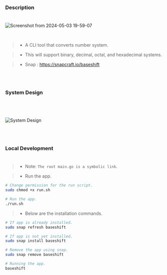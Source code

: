 ### Description
#

![Screenshot from 2024-05-03 19-59-07](https://github.com/kentlouisetonino/baseshift/assets/69438999/d323b572-8dae-4f9e-bf75-15d038a5df0b)

<br />

> - A CLI tool that converts number system.

> - This will support binary, decimal, octal, and hexadecimal systems.

> - Snap : https://snapcraft.io/baseshift

<br />
<br />



### System Design
#

<br />

![System Design](./docs/image-system-design.gif)

<br />
<br />



### Local Development
#
> - Note: `The root main.go is a symbolic link`.

> - Run the app.

```bash
# Change permission for the run script.
sudo chmod +x run.sh

# Run the app.
./run.sh
```

> - Below are the installation commands.

```bash
# If app is already installed.
sudo snap refresh baseshift

# If app is not yet installed.
sudo snap install baseshift

# Remove the app using snap.
sudo snap remove baseshift

# Running the app.
baseshift
```
